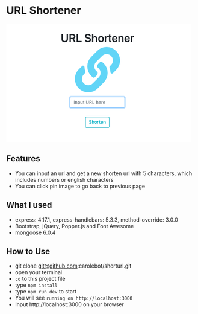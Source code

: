 # URL Shortener
![](./demo.jpg)
## Features
- You can input an url and get a new shorten url with 5 characters, which includes numbers or english characters
- You can click pin image to go back to previous page

## What I used
- express: 4.17.1, express-handlebars: 5.3.3, method-override: 3.0.0
- Bootstrap, jQuery, Popper.js and Font Awesome
- mongoose 6.0.4

## How to Use
- git clone git@github.com:carolebot/shorturl.git
- open your terminal
- `cd` to this project file
- type `npm install`
- type `npm run dev` to start 
- You will see `running on http://localhost:3000` 
- Input http://localhost:3000 on your browser 
